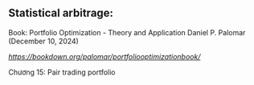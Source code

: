 ## Statistical arbitrage:
Book:
Portfolio Optimization - Theory and Application
Daniel P. Palomar (December 10, 2024)

*https://bookdown.org/palomar/portfoliooptimizationbook/*

Chương 15: Pair trading portfolio
